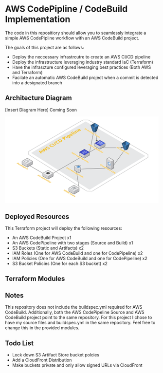 # AWS CodePipline / CodeBuild Implementation
The code in this repositiory should allow you to seamlessly integrate a simple AWS CodePipline workflow with an AWS CodeBuild project. 

The goals of this project are as follows:
- Deploy the neccessary infrastrcutre to create an AWS CI/CD pipeline
- Deploy the infrastructure leveraging industry standard IaC (Terraform)
- Have the infrascture configured leveraging best practices (Both AWS and Terraform)
- Facilate an automatic AWS CodeBuild project when a commit is detected into a designated branch

## Architecture Diagram
[Insert Diagram Here] Coming Soon

![AWS Pipeline](pipeline.png)

## Deployed Resources

This Terraform project will deploy the following resources:
- An AWS CodeBuild Project x1
- An AWS CodePipeline with two stages (Source and Build) x1
- S3 Buckets (Static and Artifacts) x2
- IAM Roles (One for AWS CodeBuild and one for CodePipeline) x2
- IAM Policies (One for AWS CodeBuild and one for CodePipeline) x2
- S3 Bucket Policies (One for each S3 bucket) x2

## Terraform Modules

## Notes
This repository does not include the buildspec.yml required for AWS CodeBuild. Additionally, both the AWS CodePipeline Source and AWS CodeBuild project point to the same repository. For this project I chose to have my source files and buildspec.yml in the same repository. Feel free to change this in the provided modules. 

## Todo List
- Lock down S3 Artifact Store bucket polcies
- Add a CloudFront Distribution
- Make buckets private and only allow signed URLs via CloudFront